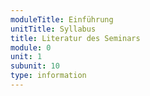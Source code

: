 ```yaml
---
moduleTitle: Einführung
unitTitle: Syllabus
title: Literatur des Seminars
module: 0
unit: 1
subunit: 10
type: information
---
```


